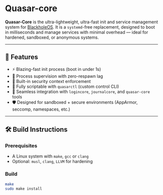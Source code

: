 # Quasar-core

**Quasar-Core** is the ultra-lightweight, ultra-fast init and service management system for [BlackholeOS](https://github.com/Blackhole0S/BlackholeOS). It is a `systemd`-free replacement, designed to boot in milliseconds and manage services with minimal overhead — ideal for hardened, sandboxed, or anonymous systems.

---

## 🌌 Features

- ⚡ Blazing-fast init process (boot in under 1s)
- 🧠 Process supervision with zero-respawn lag
- 🔐 Built-in security context enforcement
- 📜 Fully scriptable with `quasarctl` (custom control CLI)
- 🧭 Seamless integration with `logincore`, `journalcore`, and `quasar-core` tools
- 🛡️ Designed for sandboxed + secure environments (AppArmor, seccomp, namespaces, etc.)

---

## 🛠 Build Instructions

### Prerequisites

- A Linux system with `make`, `gcc` or `clang`
- Optional: `musl`, `clang`, `LLVM` for hardening

### Build

```bash
make
sudo make install
